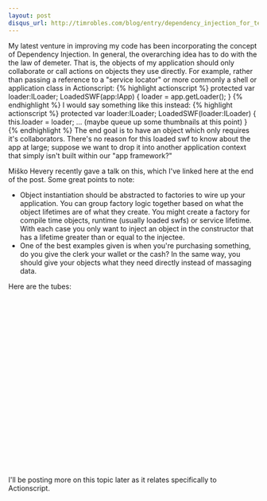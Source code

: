 ```yaml
---
layout: post
disqus_url: http://timrobles.com/blog/entry/dependency_injection_for_testability/
---
```


My latest venture in improving my code has been incorporating the concept of <span class="autolink">Dependency Injection</span>. In general, the overarching idea has to do with the <span class="autolink">the law of demeter</span>. That is, the objects of my application should only collaborate or call actions on objects they use directly. For example, rather than passing a reference to a "service locator" or more commonly a shell or application class in Actionscript:
{% highlight actionscript %}
protected var loader:ILoader;
LoadedSWF(app:IApp)
{
    loader = app.getLoader();
}
{% endhighlight %}
I would say something like this instead:
{% highlight actionscript %}
protected var loader:ILoader;
LoadedSWF(loader:ILoader)
{
    this.loader = loader;
    ...
    (maybe queue up some thumbnails at this point)
}
{% endhighlight %}
The end goal is to have an object which only requires it's collaborators.  There's no reason for this loaded swf to know about the app at large; suppose we want to drop it into another application context that simply isn't built within our "app framework?"

<span class="autolink">Miško Hevery</span>
recently gave a talk on this, which I've linked here at the end of the post. Some great points to note:

* Object instantiation should be abstracted to factories to wire up your application. You can group factory logic together based on what the object lifetimes are of what they create. You might create a factory for compile time objects, runtime (usually loaded swfs) or service lifetime. With each case you only want to inject an object in the constructor that has a lifetime greater than or equal to the injectee.
* One of the best examples given is when you're purchasing something, do you give the clerk your wallet or the cash? In the same way, you should give your objects what they need directly instead of massaging data.</li>

Here are the tubes:

<object width="425" height="344"><param name="movie" value="http://www.youtube.com/v/RlfLCWKxHJ0&hl=en&fs=1&rel=0&color1=0x3a3a3a&color2=0x999999"></param><param name="allowFullScreen" value="true"></param><param name="allowscriptaccess" value="always"></param><embed src="http://www.youtube.com/v/RlfLCWKxHJ0&hl=en&fs=1&rel=0&color1=0x3a3a3a&color2=0x999999" type="application/x-shockwave-flash" allowscriptaccess="always" allowfullscreen="true" width="425" height="344"></embed></object>

I'll be posting more on this topic later as it relates specifically to Actionscript.